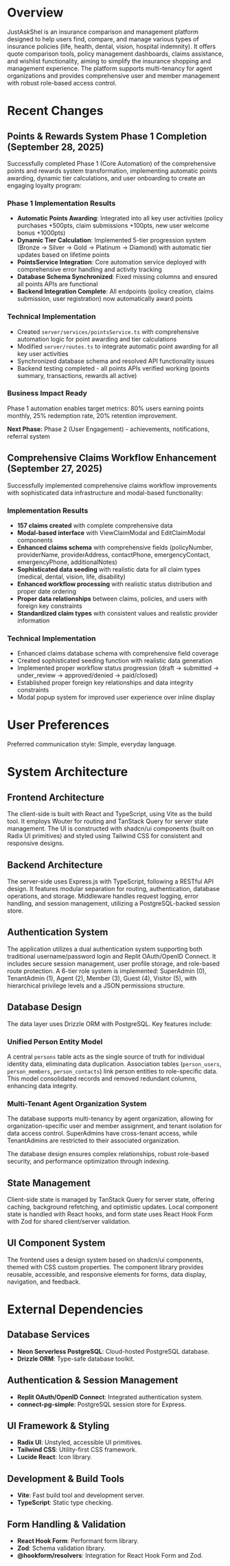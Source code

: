 # Overview

JustAskShel is an insurance comparison and management platform designed to help users find, compare, and manage various types of insurance policies (life, health, dental, vision, hospital indemnity). It offers quote comparison tools, policy management dashboards, claims assistance, and wishlist functionality, aiming to simplify the insurance shopping and management experience. The platform supports multi-tenancy for agent organizations and provides comprehensive user and member management with robust role-based access control.

# Recent Changes

## Points & Rewards System Phase 1 Completion (September 28, 2025)
Successfully completed Phase 1 (Core Automation) of the comprehensive points and rewards system transformation, implementing automatic points awarding, dynamic tier calculations, and user onboarding to create an engaging loyalty program:

### Phase 1 Implementation Results
- **Automatic Points Awarding**: Integrated into all key user activities (policy purchases +500pts, claim submissions +100pts, new user welcome bonus +1000pts)
- **Dynamic Tier Calculation**: Implemented 5-tier progression system (Bronze → Silver → Gold → Platinum → Diamond) with automatic tier updates based on lifetime points
- **PointsService Integration**: Core automation service deployed with comprehensive error handling and activity tracking
- **Database Schema Synchronized**: Fixed missing columns and ensured all points APIs are functional
- **Backend Integration Complete**: All endpoints (policy creation, claims submission, user registration) now automatically award points

### Technical Implementation
- Created `server/services/pointsService.ts` with comprehensive automation logic for point awarding and tier calculations
- Modified `server/routes.ts` to integrate automatic point awarding for all key user activities
- Synchronized database schema and resolved API functionality issues
- Backend testing completed - all points APIs verified working (points summary, transactions, rewards all active)

### Business Impact Ready
Phase 1 automation enables target metrics: 80% users earning points monthly, 25% redemption rate, 20% retention improvement.

**Next Phase:** Phase 2 (User Engagement) - achievements, notifications, referral system

## Comprehensive Claims Workflow Enhancement (September 27, 2025)
Successfully implemented comprehensive claims workflow improvements with sophisticated data infrastructure and modal-based functionality:

### Implementation Results
- **157 claims created** with complete comprehensive data
- **Modal-based interface** with ViewClaimModal and EditClaimModal components
- **Enhanced claims schema** with comprehensive fields (policyNumber, providerName, providerAddress, contactPhone, emergencyContact, emergencyPhone, additionalNotes)
- **Sophisticated data seeding** with realistic data for all claim types (medical, dental, vision, life, disability)
- **Enhanced workflow processing** with realistic status distribution and proper date ordering
- **Proper data relationships** between claims, policies, and users with foreign key constraints
- **Standardized claim types** with consistent values and realistic provider information

### Technical Implementation
- Enhanced claims database schema with comprehensive field coverage
- Created sophisticated seeding function with realistic data generation
- Implemented proper workflow status progression (draft → submitted → under_review → approved/denied → paid/closed)
- Established proper foreign key relationships and data integrity constraints
- Modal popup system for improved user experience over inline display

# User Preferences

Preferred communication style: Simple, everyday language.

# System Architecture

## Frontend Architecture
The client-side is built with React and TypeScript, using Vite as the build tool. It employs Wouter for routing and TanStack Query for server state management. The UI is constructed with shadcn/ui components (built on Radix UI primitives) and styled using Tailwind CSS for consistent and responsive designs.

## Backend Architecture
The server-side uses Express.js with TypeScript, following a RESTful API design. It features modular separation for routing, authentication, database operations, and storage. Middleware handles request logging, error handling, and session management, utilizing a PostgreSQL-backed session store.

## Authentication System
The application utilizes a dual authentication system supporting both traditional username/password login and Replit OAuth/OpenID Connect. It includes secure session management, user profile storage, and role-based route protection. A 6-tier role system is implemented: SuperAdmin (0), TenantAdmin (1), Agent (2), Member (3), Guest (4), Visitor (5), with hierarchical privilege levels and a JSON permissions structure.

## Database Design
The data layer uses Drizzle ORM with PostgreSQL. Key features include:

### Unified Person Entity Model
A central `persons` table acts as the single source of truth for individual identity data, eliminating data duplication. Association tables (`person_users`, `person_members`, `person_contacts`) link person entities to role-specific data. This model consolidated records and removed redundant columns, enhancing data integrity.

### Multi-Tenant Agent Organization System
The database supports multi-tenancy by agent organization, allowing for organization-specific user and member assignment, and tenant isolation for data access control. SuperAdmins have cross-tenant access, while TenantAdmins are restricted to their associated organization.

The database design ensures complex relationships, robust role-based security, and performance optimization through indexing.

## State Management
Client-side state is managed by TanStack Query for server state, offering caching, background refetching, and optimistic updates. Local component state is handled with React hooks, and form state uses React Hook Form with Zod for shared client/server validation.

## UI Component System
The frontend uses a design system based on shadcn/ui components, themed with CSS custom properties. The component library provides reusable, accessible, and responsive elements for forms, data display, navigation, and feedback.

# External Dependencies

## Database Services
- **Neon Serverless PostgreSQL**: Cloud-hosted PostgreSQL database.
- **Drizzle ORM**: Type-safe database toolkit.

## Authentication & Session Management
- **Replit OAuth/OpenID Connect**: Integrated authentication system.
- **connect-pg-simple**: PostgreSQL session store for Express.

## UI Framework & Styling
- **Radix UI**: Unstyled, accessible UI primitives.
- **Tailwind CSS**: Utility-first CSS framework.
- **Lucide React**: Icon library.

## Development & Build Tools
- **Vite**: Fast build tool and development server.
- **TypeScript**: Static type checking.

## Form Handling & Validation
- **React Hook Form**: Performant form library.
- **Zod**: Schema validation library.
- **@hookform/resolvers**: Integration for React Hook Form and Zod.